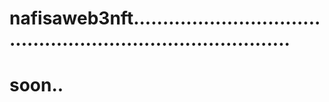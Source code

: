 # nafisaweb3nft................................................................................
# soon..
